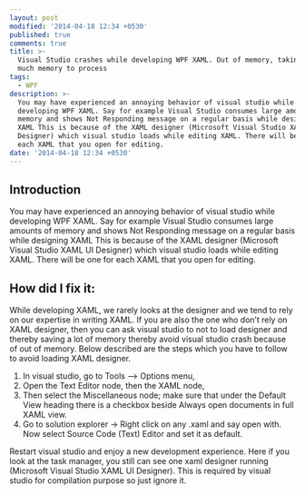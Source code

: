 ```yaml
---
layout: post
modified: '2014-04-18 12:34 +0530'
published: true
comments: true
title: >-
  Visual Studio crashes while developing WPF XAML. Out of memory, taking too
  much memory to process
tags:
  - WPF
description: >-
  You may have experienced an annoying behavior of visual studio while
  developing WPF XAML. Say for example Visual Studio consumes large amounts of
  memory and shows Not Responding message on a regular basis while designing
  XAML This is because of the XAML designer (Microsoft Visual Studio XAML UI
  Designer) which visual studio loads while editing XAML. There will be one for
  each XAML that you open for editing.
date: '2014-04-18 12:34 +0530'
---
```

## Introduction
You may have experienced an annoying behavior of visual studio while developing WPF XAML.
Say for example Visual Studio consumes large amounts of memory and shows Not Responding message on a regular basis while designing XAML
This is because of the XAML designer (Microsoft Visual Studio XAML UI Designer) which visual studio loads while editing XAML. There will be one for each XAML that you open for editing.

## How did I fix it:

While developing XAML, we rarely looks at the designer and we tend to rely on our expertise in writing XAML. If you are also the one who don’t rely on XAML designer, then you can ask visual studio to not to load designer and thereby saving a lot of memory thereby avoid visual studio crash because of out of memory. Below described are the steps which you have to follow to avoid loading XAML designer.

1. In visual studio, go to Tools –> Options menu,
2. Open the Text Editor node, then the XAML node,
3. Then select the Miscellaneous node; make sure that under the Default View heading there is a checkbox beside Always open documents in full XAML view.
4. Go to solution explorer -> Right click on any .xaml and say open with. Now select Source Code (Text) Editor and set it as default.

Restart visual studio and enjoy a new development experience.
Here if you look at the task manager, you still can see one xaml designer running (Microsoft Visual Studio XAML UI Designer). This is required by visual studio for compilation purpose so just ignore it.
